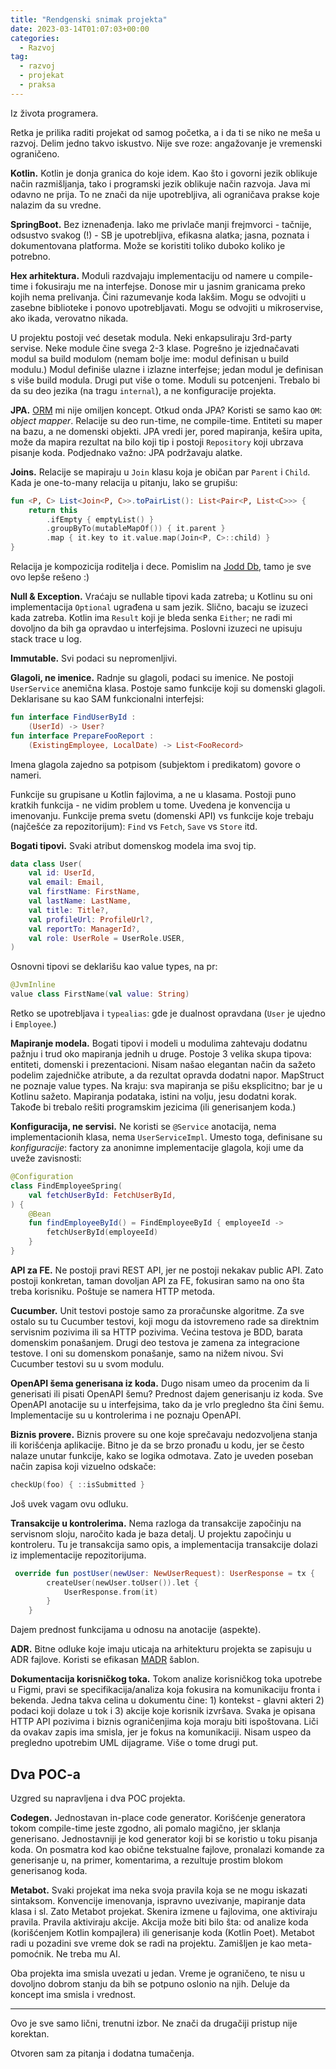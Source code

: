 ```yaml
---
title: "Rendgenski snimak projekta"
date: 2023-03-14T01:07:03+00:00
categories:
  - Razvoj
tag:
  - razvoj
  - projekat
  - praksa
---
```


Iz života programera.

<!--more-->

Retka je prilika raditi projekat od samog početka, a i da ti se niko ne meša u razvoj. Delim jedno takvo iskustvo. Nije sve roze: angažovanje je vremenski ograničeno.

**Kotlin.** Kotlin je donja granica do koje idem. Kao što i govorni jezik oblikuje način razmišljanja, tako i programski jezik oblikuje način razvoja. Java mi odavno ne prija. To ne znači da nije upotrebljiva, ali ograničava prakse koje nalazim da su vredne.

**SpringBoot.** Bez iznenađenja. Iako me privlače manji frejmvorci - tačnije, odsustvo svakog (!) - SB je upotrebljiva, efikasna alatka; jasna, poznata i dokumentovana platforma. Može se koristiti toliko duboko koliko je potrebno.

**Hex arhitektura.** Moduli razdvajaju implementaciju od namere u compile-time i fokusiraju me na interfejse. Donose mir u jasnim granicama preko kojih nema prelivanja. Čini razumevanje koda lakšim. Mogu se odvojiti u zasebne biblioteke i ponovo upotrebljavati. Mogu se odvojiti u mikroservise, ako ikada, verovatno nikada.

U projektu postoji već desetak modula. Neki enkapsuliraju 3rd-party servise. Neke module čine svega 2-3 klase. Pogrešno je izjednačavati modul sa build modulom (nemam bolje ime: modul definisan u build modulu.) Modul definiše ulazne i izlazne interfejse; jedan modul je definisan s više build modula. Drugi put više o tome. Moduli su potcenjeni. Trebalo bi da su deo jezika (na tragu `internal`), a ne konfiguracije projekta.

**JPA.** [ORM](https://oblac.rs/bas-bas-ne-volim-orm) mi nije omiljen koncept. Otkud onda JPA? Koristi se samo kao `OM`: _object mapper_. Relacije su deo run-time, ne compile-time. Entiteti su maper na bazu, a ne domenski objekti. JPA vredi jer, pored mapiranja, kešira upita, može da mapira rezultat na bilo koji tip i postoji `Repository` koji ubrzava pisanje koda. Podjednako važno: JPA podržavaju alatke.

**Joins.** Relacije se mapiraju u `Join` klasu koja je običan par `Parent` i `Child`. Kada je one-to-many relacija u pitanju, lako se grupišu:

```kt
fun <P, C> List<Join<P, C>>.toPairList(): List<Pair<P, List<C>>> {
    return this
        .ifEmpty { emptyList() }
        .groupByTo(mutableMapOf()) { it.parent }
        .map { it.key to it.value.map(Join<P, C>::child) }
}
```

Relacija je kompozicija roditelja i dece. Pomislim na [Jodd Db](https://db.jodd.org), tamo je sve ovo lepše rešeno :)

**Null & Exception.** Vraćaju se nullable tipovi kada zatreba; u Kotlinu su oni implementacija `Optional` ugrađena u sam jezik. Slično, bacaju se izuzeci kada zatreba. Kotlin ima `Result` koji je bleda senka `Either`; ne radi mi dovoljno da bih ga opravdao u interfejsima. Poslovni izuzeci ne upisuju stack trace u log.

**Immutable.** Svi podaci su nepromenljivi.

**Glagoli, ne imenice.** Radnje su glagoli, podaci su imenice. Ne postoji `UserService` anemična klasa. Postoje samo funkcije koji su domenski glagoli. Deklarisane su kao SAM funkcionalni interfejsi:

```kt
fun interface FindUserById :
    (UserId) -> User?
fun interface PrepareFooReport :
    (ExistingEmployee, LocalDate) -> List<FooRecord>
```

Imena glagola zajedno sa potpisom (subjektom i predikatom) govore o nameri.

Funkcije su grupisane u Kotlin fajlovima, a ne u klasama. Postoji puno kratkih funkcija - ne vidim problem u tome. Uvedena je konvencija u imenovanju. Funkcije prema svetu (domenski API) vs funkcije koje trebaju (najčešće za repozitorijum): `Find` vs `Fetch`, `Save` vs `Store` itd.

**Bogati tipovi.** Svaki atribut domenskog modela ima svoj tip.

```kt
data class User(
    val id: UserId,
    val email: Email,
    val firstName: FirstName,
    val lastName: LastName,
    val title: Title?,
    val profileUrl: ProfileUrl?,
    val reportTo: ManagerId?,
    val role: UserRole = UserRole.USER,
)
```

Osnovni tipovi se deklarišu kao value types, na pr:

```kt
@JvmInline
value class FirstName(val value: String)
```

Retko se upotrebljava i `typealias`: gde je dualnost opravdana (`User` je ujedno i `Employee`.)

**Mapiranje modela.** Bogati tipovi i modeli u modulima zahtevaju dodatnu pažnju i trud oko mapiranja jednih u druge. Postoje 3 velika skupa tipova: entiteti, domenski i prezentacioni. Nisam našao elegantan način da sažeto podelim zajedničke atribute, a da rezultat opravda dodatni napor. MapStruct ne poznaje value types. Na kraju: sva mapiranja se pišu eksplicitno; bar je u Kotlinu sažeto. Mapiranja podataka, istini na volju, jesu dodatni korak. Takođe bi trebalo rešiti programskim jezicima (ili generisanjem koda.)

**Konfiguracija, ne servisi.** Ne koristi se `@Service` anotacija, nema implementacionih klasa, nema `UserServiceImpl`. Umesto toga, definisane su _konfiguracije_: factory za anonimne implementacije glagola, koji ume da uveže zavisnosti:

```kt
@Configuration
class FindEmployeeSpring(
    val fetchUserById: FetchUserById,
) {
    @Bean
    fun findEmployeeById() = FindEmployeeById { employeeId ->
        fetchUserById(employeeId)
    }
}
```

**API za FE.** Ne postoji pravi REST API, jer ne postoji nekakav public API. Zato postoji konkretan, taman dovoljan API za FE, fokusiran samo na ono šta treba korisniku. Poštuje se namera HTTP metoda.

**Cucumber.** Unit testovi postoje samo za proračunske algoritme. Za sve ostalo su tu Cucumber testovi, koji mogu da istovremeno rade sa direktnim servisnim pozivima ili sa HTTP pozivima. Većina testova je BDD, barata domenskim ponašanjem. Drugi deo testova je zamena za integracione testove. I oni su domenskom ponašanje, samo na nižem nivou. Svi Cucumber testovi su u svom modulu.

**OpenAPI šema generisana iz koda.** Dugo nisam umeo da procenim da li generisati ili pisati OpenAPI šemu? Prednost dajem generisanju iz koda. Sve OpenAPI anotacije su u interfejsima, tako da je vrlo pregledno šta čini šemu. Implementacije su u kontrolerima i ne poznaju OpenAPI.

**Biznis provere.** Biznis provere su one koje sprečavaju nedozvoljena stanja ili korišćenja aplikacije. Bitno je da se brzo pronađu u kodu, jer se često nalaze unutar funkcije, kako se logika odmotava. Zato je uveden poseban način zapisa koji vizuelno odskače:

```kt
checkUp(foo) { ::isSubmitted }
```

Još uvek vagam ovu odluku.

**Transakcije u kontrolerima.** Nema razloga da transakcije započinju na servisnom sloju, naročito kada je baza detalj. U projektu započinju u kontroleru. Tu je transakcija samo opis, a implementacija transakcije dolazi iz implementacije repozitorijuma.

```kt
 override fun postUser(newUser: NewUserRequest): UserResponse = tx {
        createUser(newUser.toUser()).let {
            UserResponse.from(it)
        }
    }
```

Dajem prednost funkcijama u odnosu na anotacije (aspekte).

**ADR.** Bitne odluke koje imaju uticaja na arhitekturu projekta se zapisuju u ADR fajlove. Koristi se efikasan [MADR](https://adr.github.io/madr/) šablon.

**Dokumentacija korisničkog toka.** Tokom analize korisničkog toka upotrebe u Figmi, pravi se specifikacija/analiza koja fokusira na komunikaciju fronta i bekenda. Jedna takva celina u dokumentu čine: 1) kontekst - glavni akteri 2) podaci koji dolaze u tok i 3) akcije koje korisnik izvršava. Svaka je opisana HTTP API pozivima i biznis ograničenjima koja moraju biti ispoštovana. Liči da ovakav zapis ima smisla, jer je fokus na komunikaciji. Nisam uspeo da pregledno upotrebim UML dijagrame. Više o tome drugi put.

## Dva POC-a

Uzgred su napravljena i dva POC projekta.

**Codegen.** Jednostavan in-place code generator. Korišćenje generatora tokom compile-time jeste zgodno, ali pomalo magično, jer sklanja generisano. Jednostavniji je kod generator koji bi se koristio u toku pisanja koda. On posmatra kod kao obične tekstualne fajlove, pronalazi komande za generisanje u, na primer, komentarima, a rezultuje prostim blokom generisanog koda.

**Metabot.** Svaki projekat ima neka svoja pravila koja se ne mogu iskazati sintaksom. Konvencije imenovanja, ispravno uvezivanje, mapiranje data klasa i sl. Zato Metabot projekat. Skenira izmene u fajlovima, one aktiviraju pravila. Pravila aktiviraju akcije. Akcija može biti bilo šta: od analize koda (korišćenjem Kotlin kompajlera) ili generisanje koda (Kotlin Poet). Metabot radi u pozadini sve vreme dok se radi na projektu. Zamišljen je kao meta-pomoćnik. Ne treba mu AI.

Oba projekta ima smisla uvezati u jedan. Vreme je ograničeno, te nisu u dovoljno dobrom stanju da bih se potpuno oslonio na njih. Deluje da koncept ima smisla i vrednost.

----

Ovo je sve samo lični, trenutni izbor. Ne znači da drugačiji pristup nije korektan.

Otvoren sam za pitanja i dodatna tumačenja.